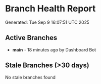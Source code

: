 # Branch Health Report
Generated: Tue Sep  9 16:07:51 UTC 2025

## Active Branches
- **main** - 18 minutes ago by Dashboard Bot

## Stale Branches (>30 days)
No stale branches found
